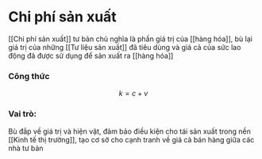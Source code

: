# Chi phí sản xuất

[[Chi phí sản xuất]] tư bản chủ nghĩa là phần giá trị của [[hàng hóa]], bù lại giá trị của những [[Tư liệu sản xuất]] đã tiêu dùng và giá cả của sức lao động đã được sử dụng để sản xuất ra [[hàng hóa]]

### Công thức
$$
k = c + v
$$

### Vai trò:
Bù đắp về giá trị và hiện vật, đảm bảo điều kiện cho tái sản xuất trong nền [[Kinh tế thị trường]], tạo cơ sở cho cạnh tranh về giá cả bán hàng giữa các nhà tư bản